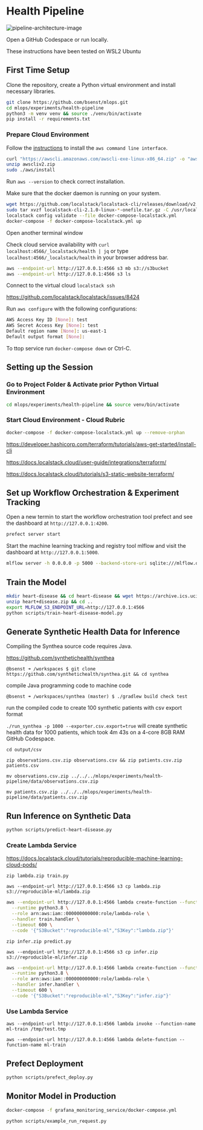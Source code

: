# Health Pipeline

![pipeline-architecture-image](https://github.com/bsenst/mlops/assets/8211411/8c1bb839-7759-47ba-aa83-13c0b21407f7)

Open a GitHub Codespace or run locally.

These instructions have been tested on WSL2 Ubuntu

## First Time Setup

Clone the repository, create a Python virtual environment and install necessary libraries. 

```bash
git clone https://github.com/bsenst/mlops.git
cd mlops/experiments/health-pipeline
python3 -m venv venv && source ./venv/bin/activate
pip install -r requirements.txt
```

### Prepare Cloud Environment

Follow the [instructions](https://docs.aws.amazon.com/cli/latest/userguide/getting-started-install.html) to install the `aws command line interface`.

```bash
curl "https://awscli.amazonaws.com/awscli-exe-linux-x86_64.zip" -o "awscliv2.zip"
unzip awscliv2.zip
sudo ./aws/install
```

Run `aws --version` to check correct installation.

Make sure that the docker daemon is running on your system.

```bash
wget https://github.com/localstack/localstack-cli/releases/download/v2.1.0/localstack-cli-2.1.0-linux-amd64-onefile.tar.gz
sudo tar xvzf localstack-cli-2.1.0-linux-*-onefile.tar.gz -C /usr/local/bin
localstack config validate --file docker-compose-localstack.yml
docker-compose -f docker-compose-localstack.yml up
```

Open another terminal window

Check cloud service availability with `curl localhost:4566/_localstack/health | jq` or type `localhost:4566/_localstack/health` in your browser address bar.

```bash
aws --endpoint-url http://127.0.0.1:4566 s3 mb s3://s3bucket
aws --endpoint-url http://127.0.0.1:4566 s3 ls
```

Connect to the virtual cloud `localstack ssh`

https://github.com/localstack/localstack/issues/8424

Run `aws configure` with the following configurations:

```bash
AWS Access Key ID [None]: test
AWS Secret Access Key [None]: test
Default region name [None]: us-east-1
Default output format [None]:
```

To ttop service run `docker-compose down` or Ctrl-C.

## Setting up the Session

### Go to Project Folder & Activate prior Python Virtual Environment

```bash
cd mlops/experiments/health-pipeline && source venv/bin/activate
```

### Start Cloud Environment - Cloud Rubric

```bash
docker-compose -f docker-compose-localstack.yml up --remove-orphan
```

https://developer.hashicorp.com/terraform/tutorials/aws-get-started/install-cli

https://docs.localstack.cloud/user-guide/integrations/terraform/

https://docs.localstack.cloud/tutorials/s3-static-website-terraform/

## Set up Workflow Orchestration & Experiment Tracking

Open a new termin to start the workflow orchestration tool prefect and see the dashboard at `http://127.0.0.1:4200`.

```bash
prefect server start
```

Start the machine learning tracking and registry tool mlflow and visit the dashboard at `http://127.0.0.1:5000`.

```bash
mlflow server -h 0.0.0.0 -p 5000 --backend-store-uri sqlite:///mlflow.db --default-artifact-root s3://s3bucket
```

## Train the Model

```bash
mkdir heart-disease && cd heart-disease && wget https://archive.ics.uci.edu/static/public/45/heart+disease.zip
unzip heart+disease.zip && cd ..
export MLFLOW_S3_ENDPOINT_URL=http://127.0.0.1:4566
python scripts/train-heart-disease-model.py
```

## Generate Synthetic Health Data for Inference
Compiling the Synthea source code requires Java.

https://github.com/synthetichealth/synthea

`@bsenst ➜ /workspaces $ git clone https://github.com/synthetichealth/synthea.git && cd synthea`

compile Java programming code to machine code

`@bsenst ➜ /workspaces/synthea (master) $ ./gradlew build check test`

run the compiled code to create 100 synthetic patients with csv export format

`./run_synthea -p 1000 --exporter.csv.export=true` will create synthetic health data for 1000 patients, which took 4m 43s on a 4-core 8GB RAM GitHub Codespace.

`cd output/csv`

`zip observations.csv.zip observations.csv && zip patients.csv.zip patients.csv`

`mv observations.csv.zip ../../../mlops/experiments/health-pipeline/data/observations.csv.zip`

`mv patients.csv.zip ../../../mlops/experiments/health-pipeline/data/patients.csv.zip`

## Run Inference on Synthetic Data

```bash
python scripts/predict-heart-disease.py
```

### Create Lambda Service
https://docs.localstack.cloud/tutorials/reproducible-machine-learning-cloud-pods/

`zip lambda.zip train.py`

`aws --endpoint-url http://127.0.0.1:4566 s3 cp lambda.zip s3://reproducible-ml/lambda.zip`

```bash
aws --endpoint-url http://127.0.0.1:4566 lambda create-function --function-name ml-train \
  --runtime python3.8 \
  --role arn:aws:iam::000000000000:role/lambda-role \
  --handler train.handler \
  --timeout 600 \
  --code '{"S3Bucket":"reproducible-ml","S3Key":"lambda.zip"}'
```

`zip infer.zip predict.py`

`aws --endpoint-url http://127.0.0.1:4566 s3 cp infer.zip s3://reproducible-ml/infer.zip`

```bash
aws --endpoint-url http://127.0.0.1:4566 lambda create-function --function-name ml-predict \
  --runtime python3.8 \
  --role arn:aws:iam::000000000000:role/lambda-role \
  --handler infer.handler \
  --timeout 600 \
  --code '{"S3Bucket":"reproducible-ml","S3Key":"infer.zip"}'
```

### Use Lambda Service

`aws --endpoint-url http://127.0.0.1:4566 lambda invoke --function-name ml-train /tmp/test.tmp`

`aws --endpoint-url http://127.0.0.1:4566 lambda delete-function --function-name ml-train`

## Prefect Deployment

```bash
python scripts/prefect_deploy.py
```

## Monitor Model in Production

```bash
docker-compose -f grafana_monitoring_service/docker-compose.yml
```

```bash
python scripts/example_run_request.py
```
